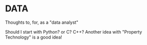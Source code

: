 # DATA
Thoughts to, for, as a "data analyst"

Should I start with Python? or C? C++?
Another idea with "Property Technology" is a good idea!
